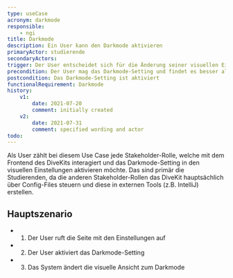 ```yaml
---
type: useCase
acronym: darkmode
responsible: 
    - ngi
title: Darkmode
description: Ein User kann den Darkmode aktivieren
primaryActor: studierende
secondaryActors: 
trigger: Der User entscheidet sich für die Änderung seiner visuellen Einstellungen
precondition: Der User mag das Darkmode-Setting und findet es besser als die Standard-Ansicht
postcondition: Das Darkmode-Setting ist aktiviert
functionalRequirement: Darkmode
history:
    v1:
        date: 2021-07-20
        comment: initially created
    v2:
        date: 2021-07-31
        comment: specified wording and actor
todo:
---
```


Als User zählt bei diesem Use Case jede Stakeholder-Rolle, welche mit dem Frontend des DiveKits interagiert und das Darkmode-Setting in den visuellen Einstellungen aktivieren möchte. Das sind primär die Studierenden, da die anderen Stakeholder-Rollen das DiveKit hauptsächlich über Config-Files steuern und diese in externen Tools (z.B. IntelliJ) erstellen.

## Hauptszenario

* 1) Der User ruft die Seite mit den Einstellungen auf
* 2) Der User aktiviert das Darkmode-Setting
* 3) Das System ändert die visuelle Ansicht zum Darkmode






